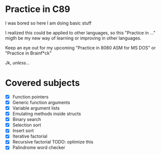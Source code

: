 # Practice in C89
I was bored so here I am doing basic stuff

I realized this could be applied to other languages, so this 
"Practice in ..." migth be my new way of learning or improving 
in other languages.

Keep an eye out for my upcoming "Practice in 8080 ASM for MS DOS" 
or "Practice in Brainf*ck"

Jk, *unless...*

# Covered subjects
- [x] Function pointers
- [x] Generic function arguments
- [x] Variable argument lists 
- [x] Emulating methods inside structs
- [x] Binary search
- [x] Selection sort
- [x] Insert sort
- [x] Iterative factorial
- [x] Recursive factorial TODO: optimize this
- [x] Palindrome word checker
